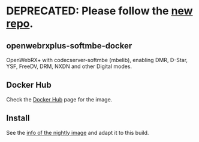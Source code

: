 
# DEPRECATED: Please follow the [new repo](https://github.com/0xAF/openwebrxplus-docker-builder).


## openwebrxplus-softmbe-docker
OpenWebRX+ with codecserver-softmbe (mbelib), enabling DMR, D-Star, YSF, FreeDV, DRM, NXDN and other Digital modes.

## Docker Hub
Check the [Docker Hub](https://hub.docker.com/r/slechev/openwebrxplus-softmbe) page for the image.

## Install
See the [info of the nightly image](https://hub.docker.com/r/slechev/openwebrxplus-nightly) and adapt it to this build.

